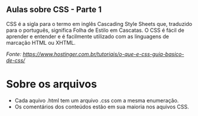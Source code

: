## Aulas sobre CSS - Parte 1

CSS é a sigla para o termo em inglês Cascading Style Sheets que, traduzido para o português, significa Folha de Estilo em Cascatas. O CSS é fácil de aprender e entender e é facilmente utilizado com as linguagens de marcação HTML ou XHTML. 

*Fonte: <https://www.hostinger.com.br/tutoriais/o-que-e-css-guia-basico-de-css/>*

# Sobre os arquivos

* Cada aquivo .html tem um arquivo .css com a mesma enumeração.
* Os comentários dos conteúdos estão em sua maioria nos aquivos CSS.
